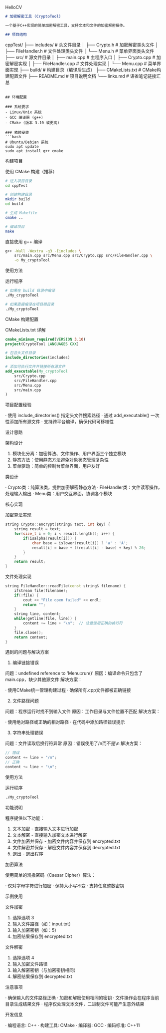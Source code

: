 HelloCV
```markdown
# 加密解密工具 (CryptoTool)

一个基于C++实现的简单加密解密工具，支持文本和文件的加密解密操作。

## 项目结构

```
cppTest/
├── includes/                 # 头文件目录
│   ├── Crypto.h            # 加密解密类头文件
│   ├── FileHandler.h       # 文件处理类头文件
│   └── Menu.h              # 菜单界面类头文件
├── src/                    # 源文件目录
│   ├── main.cpp            # 主程序入口
│   ├── Crypto.cpp          # 加密解密实现
│   ├── FileHandler.cpp     # 文件处理实现
│   └── Menu.cpp            # 菜单界面实现
├── build/                  # 构建目录（编译后生成）
├── CMakeLists.txt          # CMake构建配置文件
├── README.md               # 项目说明文档
└── links.md                # 语雀笔记链接汇总
```

## 环境配置

### 系统要求
- Linux/Unix 系统
- GCC 编译器 (g++)
- CMake (版本 3.10 或更高)

### 依赖安装
```bash
# Ubuntu/Debian 系统
sudo apt update
sudo apt install g++ cmake
```
构建项目

使用 CMake 构建（推荐）

```bash
# 进入项目目录
cd cppTest

# 创建构建目录
mkdir build
cd build

# 生成 Makefile
cmake ..

# 编译项目
make
```

直接使用 g++ 编译

```bash
g++ -Wall -Wextra -g3 -Iincludes \
    src/main.cpp src/Menu.cpp src/Crypto.cpp src/FileHandler.cpp \
    -o My_cryptoTool
```

使用方法

运行程序

```bash
# 如果在 build 目录中编译
./My_cryptoTool

# 如果直接编译在项目根目录
./My_cryptoTool
```

CMake 构建配置

CMakeLists.txt 详解

```cmake
cmake_minimum_required(VERSION 3.10)
project(CryptoTool LANGUAGES CXX)

# 包含头文件目录
include_directories(includes)

# 添加可执行文件并链接所有源文件
add_executable(My_cryptoTool 
    src/Crypto.cpp 
    src/FileHandler.cpp 
    src/Menu.cpp 
    src/main.cpp
)
```

项目配置经验

· 使用 include_directories() 指定头文件搜索路径
· 通过 add_executable() 一次性添加所有源文件
· 支持跨平台编译，确保代码可移植性

设计思路

架构设计

1. 模块化分离：加密算法、文件操作、用户界面三个独立模块
2. 静态方法：使用静态方法避免对象状态管理复杂性
3. 菜单驱动：简单的控制台菜单界面，用户友好

类设计

· Crypto类：纯算法类，提供加密解密静态方法
· FileHandler类：文件读写操作，处理输入输出
· Menu类：用户交互界面，协调各个模块

核心实现

加密算法实现

```cpp
string Crypto::encrypt(string& text, int key) {
    string result = text;
    for(size_t i = 0; i < result.length(); i++) {
        if(isalpha(result[i])) {
            char base = islower(result[i]) ? 'a' : 'A';
            result[i] = base + ((result[i] - base) + key) % 26;
        }
    }
    return result;
}
```

文件处理实现

```cpp
string FileHandler::readFile(const string& filename) {
    ifstream file(filename);
    if(!file) {
        cout << "File open failed" << endl;
        return "";
    }
    string line, content;
    while(getline(file, line)) {
        content += line + "\n";  // 注意使用正确的换行符
    }
    file.close();
    return content;
}
```

遇到的问题与解决方案

1. 编译链接错误

问题：undefined reference to 'Menu::run()'
原因：编译命令只包含了main.cpp，缺少其他源文件
解决方案：

· 使用CMake统一管理构建过程
· 确保所有.cpp文件都被正确链接

2. 文件路径问题

问题：程序运行时找不到输入文件
原因：工作目录与文件位置不匹配
解决方案：

· 使用绝对路径或正确的相对路径
· 在代码中添加路径错误提示

3. 字符串处理错误

问题：文件读取后换行符异常
原因：错误使用了/n而不是\n
解决方案：

```cpp
// 错误
content += line + "/n";
// 正确
content += line + "\n";
```

使用方法

运行程序

```bash
./My_cryptoTool
```

功能说明

程序提供以下功能：

1. 文本加密 - 直接输入文本进行加密
2. 文本解密 - 直接输入加密文本进行解密
3. 文件加密并保存 - 加密文件内容并保存到 encrypted.txt
4. 文件解密并保存 - 解密文件内容并保存到 decrypted.txt
5. 退出 - 退出程序

加密算法

使用简单的凯撒密码（Caesar Cipher）算法：

· 仅对字母字符进行加密
· 保持大小写不变
· 支持任意整数密钥

示例使用

文件加密

1. 选择选项 3
2. 输入文件路径（如：input.txt）
3. 输入加密密钥（如：5）
4. 加密结果保存到 encrypted.txt

文件解密

1. 选择选项 4
2. 输入加密文件路径
3. 输入解密密钥（与加密密钥相同）
4. 解密结果保存到 decrypted.txt

注意事项

· 确保输入的文件路径正确
· 加密和解密使用相同的密钥
· 文件操作会在程序当前目录生成结果文件
· 程序仅处理文本文件，二进制文件可能产生意外结果

开发信息

· 编程语言: C++
· 构建工具: CMake
· 编译器: GCC
· 编码标准: C++11

```

